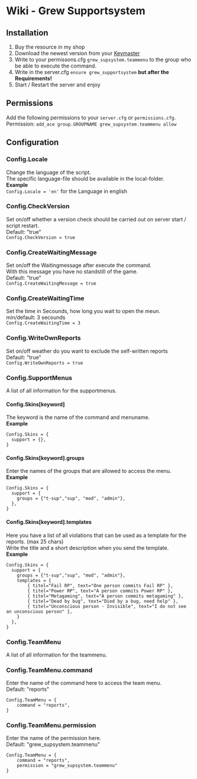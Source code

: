 # Wiki - Grew Supportsystem
## Installation
1. Buy the resource in my shop
2. Download the newest version from your [Keymaster](https://keymaster.fivem.net/)
3. Write to your permissons.cfg `grew_supsystem.teammenu` to the group who be able to execute the command.
5. Write in the server.cfg `ensure grew_supportsystem` **but after the Requirements!**
6. Start / Restart the server and enjoy


## Permissions
Add the following permissions to your `server.cfg` or `permissions.cfg`.<br>
Permission: `add_ace group.GROUPNAME grew_supsystem.teammenu allow`


## Configuration
### Config.Locale
Change the language of the script.<br>
The specific language-file should be available in the local-folder.<br>
**Example**<br>
`Config.Locale = 'en'` for the Language in english

### Config.CheckVersion
Set on/off whether a version check should be carried out on server start / script restart.<br>
Default: "true"<br>
`Config.CheckVersion = true`

### Config.CreateWaitingMessage
Set on/off the Waitingmessage after execute the command.<br>
With this message you have no standstill of the game.<br>
Default: "true"<br>
`Config.CreateWaitingMessage = true`

### Config.CreateWaitingTime
Set the time in Secounds, how long you wait to open the meun.<br>
min/default: 3 secounds<br>
`Config.CreateWaitingTime = 3`

### Config.WriteOwnReports
Set on/off weather do you want to exclude the self-written reports<br>
Default: "true"<br>
`Config.WriteOwnReports = true`

### Config.SupportMenus
A list of all information for the supportmenus.

#### Config.Skins[keyword]
The keyword is the name of the command and menuname.<br>
**Example**<br>
```
Config.Skins = {
  support = {},
}
```

#### Config.Skins[keyword].groups
Enter the names of the groups that are allowed to access the menu.<br>
**Example**<br>
```
Config.Skins = {
  support = {
    groups = {"t-sup","sup", "mod", "admin"},
  },
}
```

#### Config.Skins[keyword].templates
Here you have a list of all violations that can be used as a template for the reports. (max 25 chars)<br>
Write the title and a short description when you send the template.<br>
**Example**<br>
```
Config.Skins = {
  support = {
    groups = {"t-sup","sup", "mod", "admin"},
    templates = {
        { titel="Fail RP", text="One person commits Fail RP" },
        { titel="Power RP", text="A person commits Power RP" },
        { titel="Metagaming", text="A person commits metagaming" },
        { titel="Dead by bug", text="Died by a bug, need help" },
        { titel="Unconscious person - Invisible", text="I do not see an unconscious person" },
    }
  },
}
```

### Config.TeamMenu
A list of all information for the teammenu.

### Config.TeamMenu.command
Enter the name of the command here to access the team menu.<br>
Default: "reports"<br>
```
Config.TeamMenu = {
    command = "reports",
}
```

### Config.TeamMenu.permission
Enter the name of the permission here.<br>
Default: "grew_supsystem.teammenu"<br>
```
Config.TeamMenu = {
    command = "reports",
    permission = "grew_supsystem.teammenu"
}
```
